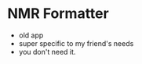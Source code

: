 NMR Formatter
=============

 - old app
 - super specific to my friend's needs
 - you don't need it.
